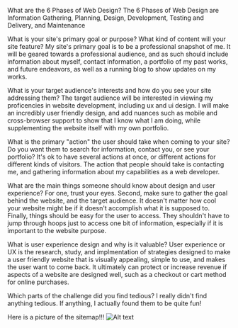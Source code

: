 What are the 6 Phases of Web Design?
The 6 Phases of Web Design are Information Gathering, Planning, Design, Development, Testing and Delivery, and Maintenance

What is your site's primary goal or purpose? What kind of content will your site feature?
My site's primary goal is to be a professional snapshot of me. It will be geared towards a professional audience, and as such should include information about myself, contact information, a portfolio of my past works, and future endeavors, as well as a running blog to show updates on my works.

What is your target audience's interests and how do you see your site addressing them?
The target audience will be interested in viewing my proficencies in website development, including ux and ui design. I will make an incredibly user friendly design, and add nuances such as mobile and cross-browser support to show that I know what I am doing, while supplementing the website itself with my own portfolio.

What is the primary "action" the user should take when coming to your site? Do you want them to search for information, contact you, or see your portfolio? It's ok to have several actions at once, or different actions for different kinds of visitors.
The action that people should take is contacting me, and gathering information about my capabilities as a web developer.

What are the main things someone should know about design and user experience?
For one, trust your eyes. Second, make sure to gather the goal behind the website, and the target audience. It doesn't matter how cool your website might be if it doesn't accomplish what it is supposed to. Finally, things should be easy for the user to access. They shouldn't have to jump through hoops just to access one bit of information, especially if it is important to the website purpose.

What is user experience design and why is it valuable? 
User experience or UX is the research, study, and implmentation of strategies designed to make a user friendly website that is visually appealing, simple to use, and makes the user want to come back. It ultimately can protect or increase revenue if aspects of a website are designed well, such as a checkout or cart method for online purchases.

Which parts of the challenge did you find tedious?
I really didn't find anything tedious. If anything, I actually found them to be quite fun!

Here is a picture of the sitemap!!! ![Alt text](/imgs/site-map.png "Site-Map")
